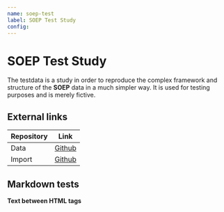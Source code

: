 ```yaml
---
name: soep-test
label: SOEP Test Study
config:
---
```

# SOEP Test Study

The testdata is a study in order to reproduce the complex framework and structure of the **SOEP** data in a much simpler way. It is used for testing purposes and is merely fictive.


## External links

Repository | Link
----|----
Data | [Github](http://github.com/testsuite/ddionrails/datasets)
Import | [Github](http://github.com/testsuite/ddionrails/)

## Markdown tests

<b>Text between HTML tags</b>


